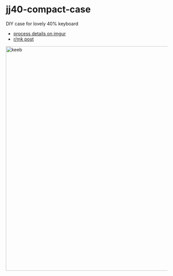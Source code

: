 # jj40-compact-case
DIY case for lovely 40% keyboard

* [process details on imgur](https://imgur.com/a/lMKvvjD)
* [r/mk post](https://www.reddit.com/r/MechanicalKeyboards/comments/kbq34k/jj40_with_diy_compact_case/)
 
<img width=700 alt=keeb src=https://i.redd.it/f75xps0epr461.jpg>
